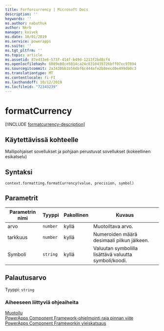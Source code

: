 ```yaml
---
title: Forforcurrency | Microsoft Docs
description: ''
keywords: ''
ms.author: nabuthuk
author: Nkrb
manager: kvivek
ms.date: 10/01/2019
ms.service: powerapps
ms.suite: ''
ms.tgt_pltfrm: ''
ms.topic: article
ms.assetid: 87e433e6-573f-414f-b49d-1213f2bd8cf4
ms.openlocfilehash: 6089e88ce5814ca24c8310435726bff07cc97894
ms.sourcegitcommit: 2a3430bb1b56dbf6c444afe2b8eecd0e499db0c3
ms.translationtype: MT
ms.contentlocale: fi-FI
ms.lasthandoff: 10/12/2019
ms.locfileid: "72343239"
---
```

# <a name="formatcurrency"></a>formatCurrency

[!INCLUDE [formatcurrency-description](includes/formatcurrency-description.md)]

## <a name="available-for"></a>Käytettävissä kohteelle 

Mallipohjaiset sovellukset ja pohjaan perustuvat sovellukset (kokeellinen esikatselu)

## <a name="syntax"></a>Syntaksi

`context.formatting.formatCurrency(value, precision, symbol)`

## <a name="parameters"></a>Parametrit

| Parametrin nimi|Tyyppi|Pakollinen|Kuvaus|
| ------------- |----|--------|-----------|
|arvo|`number`|kyllä| Muotoiltava arvo.|
|tarkkuus|`number`|kyllä| Numeroiden määrä desimaali pilkun jälkeen.|
|Symboli|`string`|kyllä| Valuutan symbolilla lisättävä valuutta symboli/koodi.|

## <a name="return-value"></a>Palautusarvo

Tyyppi: `string`


### <a name="related-topics"></a>Aiheeseen liittyviä ohjeaiheita

[Muotoilu](../formatting.md)<br/>
[PowerApps Component Framework-ohjelmointi raja pinnan viite](../../reference/index.md)<br/>
[PowerApps Component Frameworkin yleiskatsaus](../../overview.md)